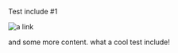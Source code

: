 Test include #1

![a link](http://www.hashicorp.com)

and some more content. what a cool test include!
